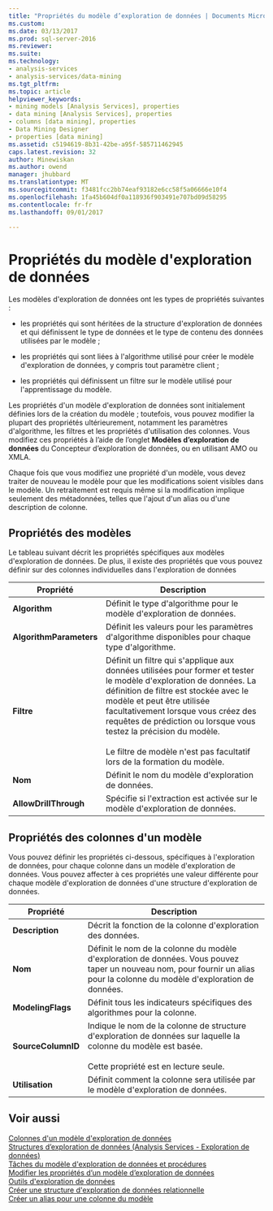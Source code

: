 ```yaml
---
title: "Propriétés du modèle d’exploration de données | Documents Microsoft"
ms.custom: 
ms.date: 03/13/2017
ms.prod: sql-server-2016
ms.reviewer: 
ms.suite: 
ms.technology:
- analysis-services
- analysis-services/data-mining
ms.tgt_pltfrm: 
ms.topic: article
helpviewer_keywords:
- mining models [Analysis Services], properties
- data mining [Analysis Services], properties
- columns [data mining], properties
- Data Mining Designer
- properties [data mining]
ms.assetid: c5194619-8b31-42be-a95f-585711462945
caps.latest.revision: 32
author: Minewiskan
ms.author: owend
manager: jhubbard
ms.translationtype: MT
ms.sourcegitcommit: f3481fcc2bb74eaf93182e6cc58f5a06666e10f4
ms.openlocfilehash: 1fa45b604df0a118936f903491e707bd09d58295
ms.contentlocale: fr-fr
ms.lasthandoff: 09/01/2017

---
```

# <a name="mining-model-properties"></a>Propriétés du modèle d'exploration de données
  Les modèles d'exploration de données ont les types de propriétés suivantes :  
  
-   les propriétés qui sont héritées de la structure d'exploration de données et qui définissent le type de données et le type de contenu des données utilisées par le modèle ;  
  
-   les propriétés qui sont liées à l'algorithme utilisé pour créer le modèle d'exploration de données, y compris tout paramètre client ;  
  
-   les propriétés qui définissent un filtre sur le modèle utilisé pour l'apprentissage du modèle.  
  
 Les propriétés d'un modèle d'exploration de données sont initialement définies lors de la création du modèle ; toutefois, vous pouvez modifier la plupart des propriétés ultérieurement, notamment les paramètres d'algorithme, les filtres et les propriétés d'utilisation des colonnes. Vous modifiez ces propriétés à l’aide de l’onglet **Modèles d’exploration de données** du Concepteur d’exploration de données, ou en utilisant AMO ou XMLA.  
  
 Chaque fois que vous modifiez une propriété d'un modèle, vous devez traiter de nouveau le modèle pour que les modifications soient visibles dans le modèle. Un retraitement est requis même si la modification implique seulement des métadonnées, telles que l'ajout d'un alias ou d'une description de colonne.  
  
## <a name="properties-of-models"></a>Propriétés des modèles  
 Le tableau suivant décrit les propriétés spécifiques aux modèles d'exploration de données. De plus, il existe des propriétés que vous pouvez définir sur des colonnes individuelles dans l'exploration de données  
  
|Propriété|Description|  
|--------------|-----------------|  
|**Algorithm**|Définit le type d'algorithme pour le modèle d'exploration de données.|  
|**AlgorithmParameters**|Définit les valeurs pour les paramètres d'algorithme disponibles pour chaque type d'algorithme.|  
|**Filtre**|Définit un filtre qui s'applique aux données utilisées pour former et tester le modèle d'exploration de données. La définition de filtre est stockée avec le modèle et peut être utilisée facultativement lorsque vous créez des requêtes de prédiction ou lorsque vous testez la précision du modèle.<br /><br /> Le filtre de modèle n'est pas facultatif lors de la formation du modèle.|  
|**Nom**|Définit le nom du modèle d'exploration de données.|  
|**AllowDrillThrough**|Spécifie si l'extraction est activée sur le modèle d'exploration de données.|  
  
## <a name="properties-of-model-columns"></a>Propriétés des colonnes d'un modèle  
 Vous pouvez définir les propriétés ci-dessous, spécifiques à l'exploration de données, pour chaque colonne dans un modèle d'exploration de données. Vous pouvez affecter à ces propriétés une valeur différente pour chaque modèle d'exploration de données d'une structure d'exploration de données.  
  
|Propriété|Description|  
|--------------|-----------------|  
|**Description**|Décrit la fonction de la colonne d'exploration des données.|  
|**Nom**|Définit le nom de la colonne du modèle d'exploration de données. Vous pouvez taper un nouveau nom, pour fournir un alias pour la colonne du modèle d'exploration de données.|  
|**ModelingFlags**|Définit tous les indicateurs spécifiques des algorithmes pour la colonne.|  
|**SourceColumnID**|Indique le nom de la colonne de structure d'exploration de données sur laquelle la colonne du modèle est basée.<br /><br /> Cette propriété est en lecture seule.|  
|**Utilisation**|Définit comment la colonne sera utilisée par le modèle d'exploration de données.|  
  
## <a name="see-also"></a>Voir aussi  
 [Colonnes d'un modèle d'exploration de données](../../analysis-services/data-mining/mining-model-columns.md)   
 [Structures d’exploration de données &#40;Analysis Services - Exploration de données&#41;](../../analysis-services/data-mining/mining-structures-analysis-services-data-mining.md)   
 [Tâches du modèle d'exploration de données et procédures](../../analysis-services/data-mining/mining-model-tasks-and-how-tos.md)   
 [Modifier les propriétés d’un modèle d’exploration de données](../../analysis-services/data-mining/change-the-properties-of-a-mining-model.md)   
 [Outils d'exploration de données](../../analysis-services/data-mining/data-mining-tools.md)   
 [Créer une structure d'exploration de données relationnelle](../../analysis-services/data-mining/create-a-relational-mining-structure.md)   
 [Créer un alias pour une colonne du modèle](../../analysis-services/data-mining/create-an-alias-for-a-model-column.md)  
  
  
